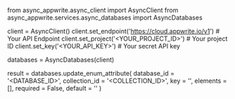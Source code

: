 from async_appwrite.async_client import AsyncClient
from async_appwrite.services.async_databases import AsyncDatabases


client = AsyncClient()
client.set_endpoint('https://cloud.appwrite.io/v1') # Your API Endpoint
client.set_project('<YOUR_PROJECT_ID>') # Your project ID
client.set_key('<YOUR_API_KEY>') # Your secret API key

databases = AsyncDatabases(client)

result = databases.update_enum_attribute(
    database_id = '<DATABASE_ID>',
    collection_id = '<COLLECTION_ID>',
    key = '',
    elements = [],
    required = False,
    default = '<DEFAULT>'
)
